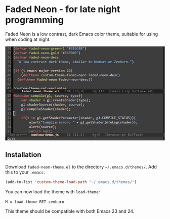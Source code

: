 
Faded Neon - for late night programming
=====================================================

Faded Neon is a low contrast, dark Emacs color theme, suitable for using when
coding at night.

![Screenshot](/screenshot.png)

## Installation

Download `faded-neon-theme.el` to the directory `~/.emacs.d/themes/`. Add this
to your `.emacs`:

```lisp
(add-to-list 'custom-theme-load-path "~/.emacs.d/themes/")
```

You can now load the theme with `load-theme`:

`M-x load-theme RET zenburn`

This theme should be compatible with both Emacs 23 and 24.
